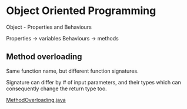 # Object Oriented Programming

Object - Properties and Behaviours

Properties -> variables
Behaviours -> methods

## Method overloading

Same function name, but different function signatures.

Signature can differ by # of input parameters, and their types which can consequently change the return type too.

[MethodOverloading.java](../MethodOverloading.java)